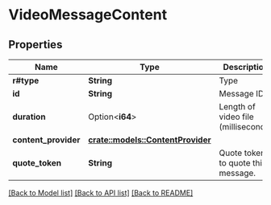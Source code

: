 # VideoMessageContent

## Properties

Name | Type | Description | Notes
------------ | ------------- | ------------- | -------------
**r#type** | **String** | Type | 
**id** | **String** | Message ID | 
**duration** | Option<**i64**> | Length of video file (milliseconds) | [optional]
**content_provider** | [**crate::models::ContentProvider**](ContentProvider.md) |  | 
**quote_token** | **String** | Quote token to quote this message.  | 

[[Back to Model list]](../README.md#documentation-for-models) [[Back to API list]](../README.md#documentation-for-api-endpoints) [[Back to README]](../README.md)


